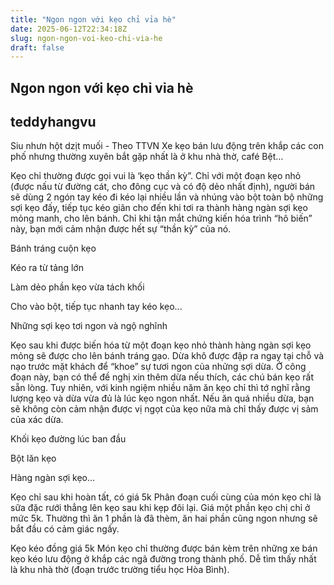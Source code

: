 ```yaml
---
title: "Ngon ngon với kẹo chỉ vỉa hè"
date: 2025-06-12T22:34:18Z
slug: ngon-ngon-voi-keo-chi-via-he
draft: false
---
```


## Ngon ngon với kẹo chỉ vỉa hè

## teddyhangvu

Siu nhưn hột dzịt muối - Theo TTVN
Xe kẹo bán lưu động trên khắp các con phố nhưng thường xuyên bắt gặp nhất là ở khu nhà thờ, café Bệt…

Kẹo chỉ thường được gọi vui là ‘kẹo thần kỳ”. Chỉ với một đoạn kẹo nhỏ (được nấu từ đường cát, cho đông cục và có độ dẻo nhất định), người bán sẽ dùng 2 ngón tay kéo đi kéo lại nhiều lần và nhúng vào bột toàn bộ những sợi kẹo đấy, tiếp tục kéo giãn cho đến khi tơi ra thành hàng ngàn sợi kẹo mỏng manh, cho lên bánh. Chỉ khi tận mắt chứng kiến hóa trình “hô biến” này, bạn mới cảm nhận được hết sự “thần kỳ” của nó.

Bánh tráng cuộn kẹo

Kéo ra từ tảng lớn

Làm dẻo phần kẹo vừa tách khối

Cho vào bột, tiếp tục nhanh tay kéo kẹo...

Những sợi kẹo tơi ngon và ngộ nghĩnh



Kẹo sau khi được biến hóa từ một đoạn kẹo nhỏ thành hàng ngàn sợi kẹo mỏng sẽ được cho lên bánh tráng gạo. Dừa khô được đập ra ngay tại chỗ và nạo trước mặt khách để “khoe” sự tươi ngon của nhửng sợi dừa. Ở công đoạn này, bạn có thể đề nghị xin thêm dừa nếu thích, các chú bán kẹo rất sẵn lòng. Tuy nhiên, với kinh ngiệm nhiều năm ăn kẹo chỉ thì tớ nghĩ rằng lượng kẹo và dừa vừa đủ là lúc kẹo ngon nhất. Nếu ăn quá nhiều dừa, bạn sẽ không còn cảm nhận được vị ngọt của kẹo nữa mà chỉ thấy được vị sảm của xác dừa.
 

Khối kẹo đường lúc ban đầu


Bột lăn kẹo

Hàng ngàn sợi kẹo...

Kẹo chỉ sau khi hoàn tất, có giá 5k 
Phân đoạn cuối cùng của món kẹo chỉ  là sữa đặc rưới thẳng lên kẹo sau khi kẹp đôi lại. Giá một phần kẹo chị chỉ ở mức 5k. Thường thì ăn 1 phần là đã thèm, ăn hai phần cũng ngon nhưng sẽ bắt đầu có cảm giác ngấy.





Kẹo kéo đồng giá 5k
Món kẹo chỉ thường được bán kèm trên những xe bán kẹo kéo lưu động ở khắp các ngã đường trong thành phố. Dễ tìm thấy nhất là khu nhà thờ (đoạn trước trường tiểu học Hòa Bình).